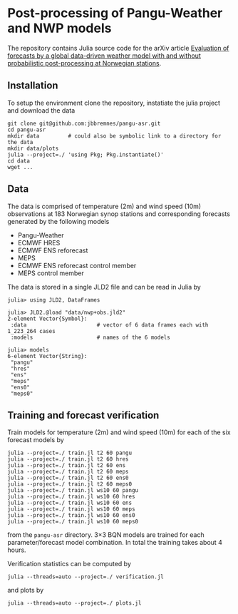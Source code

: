 #  Post-processing of Pangu-Weather and NWP models
The repository contains Julia source code for the arXiv article [Evaluation of forecasts by a global data-driven weather model with and without probabilistic post-processing at Norwegian stations](https://arxiv.org/abs/2309.01247).

##  Installation
To setup the environment clone the repository, instatiate the julia project and download the data
```
git clone git@github.com:jbbremnes/pangu-asr.git
cd pangu-asr
mkdir data         # could also be symbolic link to a directory for the data
mkdir data/plots
julia --project=./ 'using Pkg; Pkg.instantiate()'
cd data
wget ...
```

##  Data
The data is comprised of temperature (2m) and wind speed (10m) observations at 183 Norwegian synop stations and corresponding forecasts generated by the following models
* Pangu-Weather
* ECMWF HRES
* ECMWF ENS reforecast
* MEPS
* ECMWF ENS reforecast control member
* MEPS control member

The data is stored in a single JLD2 file and can be read in Julia by
```
julia> using JLD2, DataFrames

julia> JLD2.@load "data/nwp+obs.jld2"
2-element Vector{Symbol}:
 :data                      # vector of 6 data frames each with 1_223_264 cases
 :models                    # names of the 6 models

julia> models
6-element Vector{String}:
 "pangu"
 "hres"
 "ens"
 "meps"
 "ens0"
 "meps0"
```


## Training and forecast verification
Train models for temperature (2m) and wind speed (10m) for each of the six forecast models by
```
julia --project=./ train.jl t2 60 pangu
julia --project=./ train.jl t2 60 hres
julia --project=./ train.jl t2 60 ens
julia --project=./ train.jl t2 60 meps
julia --project=./ train.jl t2 60 ens0
julia --project=./ train.jl t2 60 meps0
julia --project=./ train.jl ws10 60 pangu
julia --project=./ train.jl ws10 60 hres
julia --project=./ train.jl ws10 60 ens
julia --project=./ train.jl ws10 60 meps
julia --project=./ train.jl ws10 60 ens0
julia --project=./ train.jl ws10 60 meps0
```
from the `pangu-asr` directory. 3×3 BQN models are trained for each parameter/forecast model combination. In total the training takes about 4 hours.

Verification statistics can be computed by
```
julia --threads=auto --project=./ verification.jl
```
and plots by
```
julia --threads=auto --project=./ plots.jl
```

